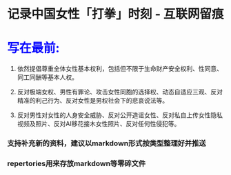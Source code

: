 # 记录中国女性「打拳」时刻 - 互联网留痕

# <font color=blue>**写在最前:**</font>
1. 依然提倡尊重全体女性基本权利，包括但不限于生命财产安全权利、性同意、同工同酬等基本人权。

2. 反对极端女权、男性有罪论、攻击女性同胞的选择权、动态自适应三观、反对精准的利己行为、反对女性是男权社会下的悲哀说法等。

3. 反对男性对女性的人身安全威胁、反对公开造谣女性、反对私自上传女性隐私视频及照片、反对AI移花接木女性照片、反对任何性侵犯等。



### 支持补充新的资料，建议以markdown形式按类型整理好并推送
### repertories用来存放markdown等零碎文件
